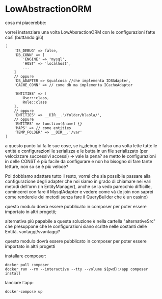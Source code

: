 # LowAbstractionORM

cosa mi piacerebbe:

vorrei instanziare una volta LowAbsractionORM con le configurazioni fatte così (buttando giù)

    [
        'IS_DEBUG' => false,
        'DB_CONN' => [
            'ENGINE' => 'mysql',
            'HOST' => 'localhost',
            ...
        ]
        // oppure
        'DB_ADAPTER => $qualcosa //che implementa IDBAdapter,
        'CACHE_CONN' => // come db ma implementa ICacheAdapter
        
        'ENTITIES' => [
            User::class,
            Role::class
        ],
        // oppure
        'ENTITIES' => __DIR__.'/folder/blabla/',
        // oppure
        'ENTITES' => function($name) {}
        'MAPS' => // come entities
        'TEMP_FOLDER' => __DIR__.'/var'
    ]
    
a questo punto lui fa le sue cose, se is_debug è falso una volta lette tutte le entità e configurazioni le serializza e 
le butta in un file serializzato (per velocizzare successivi accessi) -> vale la pena? se metto le configurazioni in delle CONST
è più facile da configurare e non ho bisogno di fare tante letture, non so se è più veloce?

Poi dobbiamo adattare tutto il resto, vorrei che sia possibile passare alla configurazione degli adapter
che noi siamo in grado di chiamare nei vari metodi dell'orm (in EntityManager), anche se la vedo parecchio difficille,
comincerei con fare il MysqlAdapter e vedere come và (le join non saprei come renderele dei metodi senza fare il 
QueryBuilder che è un casino)

questo modulo dovrà essere pubblicato in composer per poter essere importato in altri progetti;


alternativa più papabile a questa soluzione è nella cartella "alternativeSrc" che presuppone che le configurazioni siano
scritte nelle costanti delle Entità. vantaggi/svantaggi?

questo modulo dovrà essere pubblicato in composer per poter essere importato in altri progetti

installare composer:

    docker pull composer
    docker run --rm --interactive --tty --volume ${pwd}:/app composer install

lanciare l'app:
    
    docker-compose up